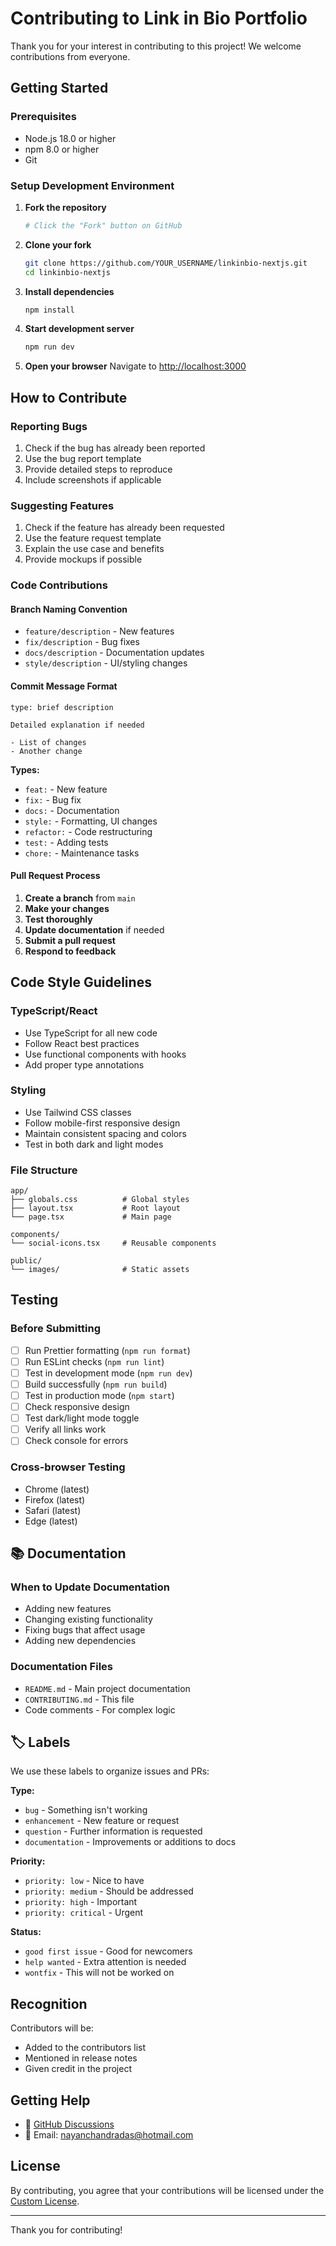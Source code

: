 # Contributing to Link in Bio Portfolio

Thank you for your interest in contributing to this project! We welcome
contributions from everyone.

## Getting Started

### Prerequisites

- Node.js 18.0 or higher
- npm 8.0 or higher
- Git

### Setup Development Environment

1. **Fork the repository**

   ```bash
   # Click the "Fork" button on GitHub
   ```

2. **Clone your fork**

   ```bash
   git clone https://github.com/YOUR_USERNAME/linkinbio-nextjs.git
   cd linkinbio-nextjs
   ```

3. **Install dependencies**

   ```bash
   npm install
   ```

4. **Start development server**

   ```bash
   npm run dev
   ```

5. **Open your browser** Navigate to
   [http://localhost:3000](http://localhost:3000)

## How to Contribute

### Reporting Bugs

1. Check if the bug has already been reported
2. Use the bug report template
3. Provide detailed steps to reproduce
4. Include screenshots if applicable

### Suggesting Features

1. Check if the feature has already been requested
2. Use the feature request template
3. Explain the use case and benefits
4. Provide mockups if possible

### Code Contributions

#### Branch Naming Convention

- `feature/description` - New features
- `fix/description` - Bug fixes
- `docs/description` - Documentation updates
- `style/description` - UI/styling changes

#### Commit Message Format

```
type: brief description

Detailed explanation if needed

- List of changes
- Another change
```

**Types:**

- `feat:` - New feature
- `fix:` - Bug fix
- `docs:` - Documentation
- `style:` - Formatting, UI changes
- `refactor:` - Code restructuring
- `test:` - Adding tests
- `chore:` - Maintenance tasks

#### Pull Request Process

1. **Create a branch** from `main`
2. **Make your changes**
3. **Test thoroughly**
4. **Update documentation** if needed
5. **Submit a pull request**
6. **Respond to feedback**

## Code Style Guidelines

### TypeScript/React

- Use TypeScript for all new code
- Follow React best practices
- Use functional components with hooks
- Add proper type annotations

### Styling

- Use Tailwind CSS classes
- Follow mobile-first responsive design
- Maintain consistent spacing and colors
- Test in both dark and light modes

### File Structure

```
app/
├── globals.css          # Global styles
├── layout.tsx           # Root layout
└── page.tsx             # Main page

components/
└── social-icons.tsx     # Reusable components

public/
└── images/              # Static assets
```

## Testing

### Before Submitting

- [ ] Run Prettier formatting (`npm run format`)
- [ ] Run ESLint checks (`npm run lint`)
- [ ] Test in development mode (`npm run dev`)
- [ ] Build successfully (`npm run build`)
- [ ] Test in production mode (`npm start`)
- [ ] Check responsive design
- [ ] Test dark/light mode toggle
- [ ] Verify all links work
- [ ] Check console for errors

### Cross-browser Testing

- Chrome (latest)
- Firefox (latest)
- Safari (latest)
- Edge (latest)

## 📚 Documentation

### When to Update Documentation

- Adding new features
- Changing existing functionality
- Fixing bugs that affect usage
- Adding new dependencies

### Documentation Files

- `README.md` - Main project documentation
- `CONTRIBUTING.md` - This file
- Code comments - For complex logic

## 🏷️ Labels

We use these labels to organize issues and PRs:

**Type:**

- `bug` - Something isn't working
- `enhancement` - New feature or request
- `question` - Further information is requested
- `documentation` - Improvements or additions to docs

**Priority:**

- `priority: low` - Nice to have
- `priority: medium` - Should be addressed
- `priority: high` - Important
- `priority: critical` - Urgent

**Status:**

- `good first issue` - Good for newcomers
- `help wanted` - Extra attention is needed
- `wontfix` - This will not be worked on

## Recognition

Contributors will be:

- Added to the contributors list
- Mentioned in release notes
- Given credit in the project

## Getting Help

- 💬
  [GitHub Discussions](https://github.com/nayandas69/linkinbio-nextjs/discussions)
- 📧 Email: nayanchandradas@hotmail.com

## License

By contributing, you agree that your contributions will be licensed under the
[Custom License](https://raw.githubusercontent.com/nayandas69/linkinbio-nextjs/refs/heads/main/LICENSE).

---

Thank you for contributing!
